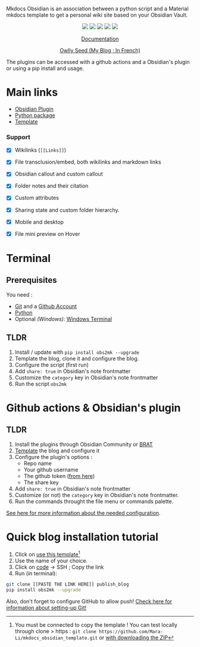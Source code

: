 Mkdocs Obsidian is an association between a python script and a Material mkdocs template to get a personal wiki site based on your Obsidian Vault.

<p align="center">
	<a href="https://github.com/Mara-Li/mkdocs_obsidian_publish"><img src="https://img.shields.io/github/license/Mara-Li/YAFPA-python"></img></a>
	<a href="https://www.python.org/"><img src="https://img.shields.io/pypi/pyversions/obs2mk"></img></a>
	<a href="https://pypi.org/project/obs2mk/"><img src="https://img.shields.io/pypi/v/obs2mk"></img></a>
	<a href="https://obsidian.md/"><img src="https://img.shields.io/badge/Auxiliary%20Tool-Obsidian-blueviolet"></img></a>
	<a href="https://github.com/Mara-Li/mkdocs_obsidian_template/wiki/Q&A/"><img src="https://img.shields.io/badge/-Q%26A-blue?logo=data:image/svg+xml;base64,PHN2ZyB4bWxucz0iaHR0cDovL3d3dy53My5vcmcvMjAwMC9zdmciIHdpZHRoPSIyNCIgaGVpZ2h0PSIyNCIgdmlld0JveD0iMCAwIDI0IDI0Ij48cGF0aCBkPSJNMTIgMkM2LjQ4NiAyIDIgNi40ODYgMiAxMnM0LjQ4NiAxMCAxMCAxMCAxMC00LjQ4NiAxMC0xMFMxNy41MTQgMiAxMiAyem0wIDE4Yy00LjQxMSAwLTgtMy41ODktOC04czMuNTg5LTggOC04IDggMy41ODkgOCA4LTMuNTg5IDgtOCA4eiIvPjxwYXRoIGQ9Ik0xMSAxMWgydjZoLTJ6bTAtNGgydjJoLTJ6Ii8+PC9zdmc+"></img></a>
</p>
<p align="center"><a href="https://obsidianmkdocs.github.io/obsidian_mkdocs_publisher_docs/">Documentation</a></p>
<p align="center"><a href="https://www.mara-li.fr">Owlly Seed (My Blog ; In French)</a></p>

The plugins can be accessed with a github actions and a Obsidian's plugin or using a pip install and usage.

# Main links
- [Obsidian Plugin](https://github.com/obsidianMkdocs/obsidian-github-publisher)
- [Python package](https://github.com/obsidianMkdocs/obsidian-mkdocs-publisher-python)
- [Template](https://github.com/obsidianMkdocs/obsidian-mkdocs-publisher-template)


### Support 

- [x] Wikilinks (`[[Links]]`)
- [x] File transclusion/embed, both wikilinks and markdown links
- [x] Obsidian callout and custom callout
- [x] Folder notes and their citation
- [x] Custom attributes
- [x] Sharing state and custom folder hierarchy.
- [x] Mobile and desktop
- [x] File mini preview on Hover
 
 
# Terminal
## Prerequisites
You need : 
- [Git](https://git-scm.com/) and a [Github Account](https://github.com/)
- [Python](https://www.python.org/)
- Optional *(Windows)*: [Windows Terminal](https://docs.microsoft.com/fr-fr/windows/terminal/)

## TLDR
1. Install / update with `pip install obs2mk --upgrade`
2. Template the blog, clone it and configure the blog. 
3. Configure the script (first run)
4. Add `share: true` in Obsidian's note frontmatter
5. Customize the `category` key in Obsidian's note frontmatter
6. Run the script `obs2mk`

# Github actions & Obsidian's plugin
## TLDR
1. Install the plugins through Obsidian Community or [BRAT](https://github.com/TfTHacker/obsidian42-brat)
2. [Template](https://github.com/obsidianMkdocs/mkdocs_obsidian_template) the blog and configure it 
3. Configure the plugin's options : 
	- Repo name
	- Your github username
	- The github token ([from here](https://github.com/settings/tokens/new?scopes=repo))
	- The share key
4. Add `share: true` in Obsidian's note frontmatter 
5. Customize (or not) the `category` key in Obsidian's note frontmatter. 
6. Run the commands throught the file menu or commands palette.

[See here for more information about the needed configuration](documentation/Obsidian%20Github%20Publisher#Workflow-example).

# Quick blog installation tutorial
1. Click on [use this template](https://github.com/obsidianMkdocs/obsidian-mkdocs-publisher-template/generate)[^1]
2. Use the name of your choice.
3. Click on [code](https://docs.github.com/en/get-started/getting-started-with-git/about-remote-repositories) → SSH ; Copy the link
4. Run (in terminal):
```bash
git clone [[PASTE THE LINK HERE]] publish_blog
pip install obs2mk --upgrade
```

Also, don't forget to configure GitHub to allow push! [Check here for information about setting-up Git!](https://docs.github.com/en/get-started/quickstart/set-up-git)

[^1]: You must be connected to copy the template ! You can test locally through clone > https : `git clone https://github.com/Mara-Li/mkdocs_obsidian_template.git` or [with downloading the ZIP](https://github.com/Mara-Li/mkdocs_obsidian_template/archive/refs/heads/main.zip)
